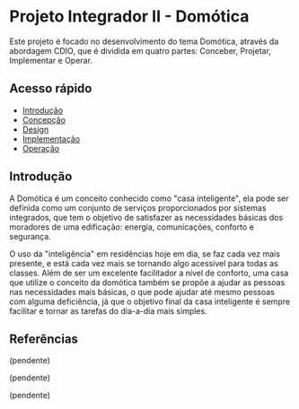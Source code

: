 # Projeto Integrador II - Domótica
Este projeto é focado no desenvolvimento do tema Domótica, através da abordagem CDIO, que é dividida em quatro partes: Conceber, Projetar, Implementar e Operar.
## Acesso rápido
- [Introdução](https://github.com/LeoAndriolli/PI2/blob/main/Introdu%C3%A7%C3%A3o)
-  [Concepção](https://github.com/LeoAndriolli/PI2/blob/main/Concep%C3%A7%C3%A3o)
- [Design](https://github.com/LeoAndriolli/PI2/blob/main/Design)
- [Implementação](https://github.com/LeoAndriolli/PI2/blob/main/Implementa%C3%A7%C3%A3o)
- [Operação](https://github.com/LeoAndriolli/PI2/blob/main/Opera%C3%A7%C3%A3o)
## Introdução
A Domótica é um conceito conhecido como "casa inteligente", ela pode ser definida como um conjunto de serviços proporcionados por sistemas integrados, que tem o objetivo de satisfazer as necessidades básicas dos moradores de uma edificação: energia, comunicações, conforto e segurança.

O uso da "inteligência" em residências hoje em dia, se faz cada vez mais presente, e está cada vez mais se tornando algo acessível para todas as classes. Além de ser um excelente facilitador a nível de conforto, uma casa que utilize o conceito da domótica também se propõe a ajudar as pessoas nas necessidades mais básicas, o que pode ajudar até mesmo pessoas com alguma deficiência, já que o objetivo final da casa inteligente é sempre facilitar e tornar as tarefas do dia-a-dia mais simples.

## Referências
(pendente)

(pendente)

(pendente)
